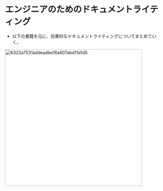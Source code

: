 # エンジニアのためのドキュメントライティング

- 以下の書籍を元に、効果的なドキュメントライティングについてまとめていく。
<img width="449" alt="6322a7531addeadbe16a607abd11d1d5" src="https://github.com/hiddy0329/TIL/assets/91509668/0eb1bd23-0f67-4f51-891a-faee5d637493">
